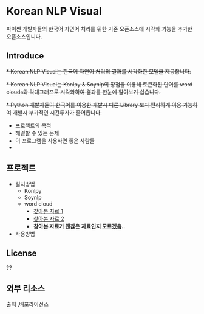 # Korean NLP Visual

파이썬 개발자들의 한국어 자연어 처리를 위한 기존 오픈소스에 시각화 기능을 추가한 오픈소스입니다.

## Introduce

~~* Korean NLP Visual는 한국어 자연어 처리의 결과를 시각화한 모델을 제공합니다.~~

~~* Korean NLP VIsual는 Konlpy & Soynlp의 장점을 이용해 토큰화된 단어를 word clouds와 막대그래프로 시각화하여 결과를 한눈에 알아보기 쉽습니다.~~

~~* Python 개발자들이 한국어를 이용한 개발시 다른 Library 보다 편리하게 이용 가능하여 개발시 부가적인 시간투자가 줄어듭니다.~~

* 프로젝트의 목적 
* 해결할 수 있는 문제 
* 이 프로그램을 사용하면 좋은 사람들
* 
 
## 프로젝트

* 설치방법
  * Konlpy
  * Soynlp
  * word cloud
    * [찾아본 자료 1](https://knowable.tistory.com/5)
    * [찾아본 자료 2](https://business-analytics.tistory.com/3) 
    *  **찾아본 자료가 괜찮은 자료인지 모르겠음..**
* 사용방법


## License

??

## 외부 리소스

 출처 ,배포라이선스
  
 
